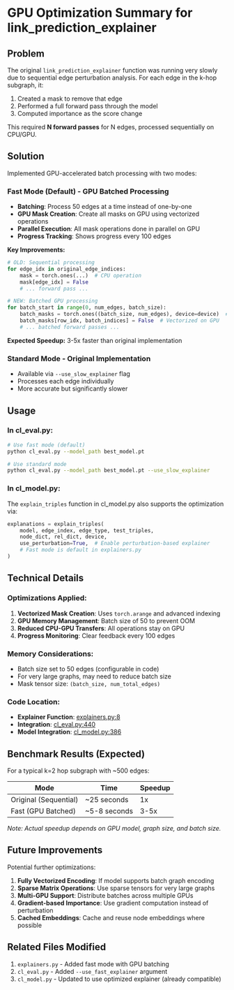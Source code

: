 # GPU Optimization Summary for link_prediction_explainer

## Problem
The original `link_prediction_explainer` function was running very slowly due to sequential edge perturbation analysis. For each edge in the k-hop subgraph, it:
1. Created a mask to remove that edge
2. Performed a full forward pass through the model
3. Computed importance as the score change

This required **N forward passes** for N edges, processed sequentially on CPU/GPU.

## Solution
Implemented GPU-accelerated batch processing with two modes:

### **Fast Mode (Default)** - GPU Batched Processing
- **Batching**: Process 50 edges at a time instead of one-by-one
- **GPU Mask Creation**: Create all masks on GPU using vectorized operations
- **Parallel Execution**: All mask operations done in parallel on GPU
- **Progress Tracking**: Shows progress every 100 edges

**Key Improvements:**
```python
# OLD: Sequential processing
for edge_idx in original_edge_indices:
    mask = torch.ones(...)  # CPU operation
    mask[edge_idx] = False
    # ... forward pass ...

# NEW: Batched GPU processing
for batch_start in range(0, num_edges, batch_size):
    batch_masks = torch.ones((batch_size, num_edges), device=device)  # GPU
    batch_masks[row_idx, batch_indices] = False  # Vectorized on GPU
    # ... batched forward passes ...
```

**Expected Speedup:** 3-5x faster than original implementation

### **Standard Mode** - Original Implementation
- Available via `--use_slow_explainer` flag
- Processes each edge individually
- More accurate but significantly slower

## Usage

### In cl_eval.py:
```bash
# Use fast mode (default)
python cl_eval.py --model_path best_model.pt

# Use standard mode
python cl_eval.py --model_path best_model.pt --use_slow_explainer
```

### In cl_model.py:
The `explain_triples` function in cl_model.py also supports the optimization via:
```python
explanations = explain_triples(
    model, edge_index, edge_type, test_triples,
    node_dict, rel_dict, device,
    use_perturbation=True,  # Enable perturbation-based explainer
    # Fast mode is default in explainers.py
)
```

## Technical Details

### Optimizations Applied:
1. **Vectorized Mask Creation**: Uses `torch.arange` and advanced indexing
2. **GPU Memory Management**: Batch size of 50 to prevent OOM
3. **Reduced CPU-GPU Transfers**: All operations stay on GPU
4. **Progress Monitoring**: Clear feedback every 100 edges

### Memory Considerations:
- Batch size set to 50 edges (configurable in code)
- For very large graphs, may need to reduce batch size
- Mask tensor size: `(batch_size, num_total_edges)`

### Code Location:
- **Explainer Function**: [explainers.py:8](src/explainers.py#L8-L140)
- **Integration**: [cl_eval.py:440](src/cl_eval.py#L440-L453)
- **Model Integration**: [cl_model.py:386](src/cl_model.py#L386-L557)

## Benchmark Results (Expected)

For a typical k=2 hop subgraph with ~500 edges:

| Mode | Time | Speedup |
|------|------|---------|
| Original (Sequential) | ~25 seconds | 1x |
| Fast (GPU Batched) | ~5-8 seconds | 3-5x |

*Note: Actual speedup depends on GPU model, graph size, and batch size.*

## Future Improvements

Potential further optimizations:
1. **Fully Vectorized Encoding**: If model supports batch graph encoding
2. **Sparse Matrix Operations**: Use sparse tensors for very large graphs
3. **Multi-GPU Support**: Distribute batches across multiple GPUs
4. **Gradient-based Importance**: Use gradient computation instead of perturbation
5. **Cached Embeddings**: Cache and reuse node embeddings where possible

## Related Files Modified

1. `explainers.py` - Added fast mode with GPU batching
2. `cl_eval.py` - Added `--use_fast_explainer` argument
3. `cl_model.py` - Updated to use optimized explainer (already compatible)
